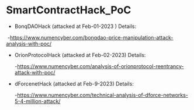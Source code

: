 # SmartContractHack_PoC

- BonqDAOHack (attacked at  Feb-01-2023 ) Details:

​       -https://www.numencyber.com/bonqdao-price-manipulation-attack-analysis-with-poc/

- OrionProtocolHack (attacked at Feb-02-2023) Details:

  -https://www.numencyber.com/analysis-of-orionprotocol-reentrancy-attack-with-poc/

- dForcenetHack (attacked at Feb-9-2023) Details:

  -https://www.numencyber.com/technical-analysis-of-dforce-networks-5-4-million-attack/

  
